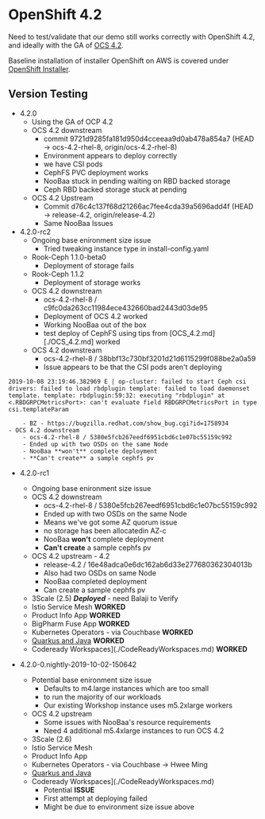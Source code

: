 # OpenShift 4.2

Need to test/validate that our demo still works correctly with 
OpenShift 4.2, and ideally with the GA of [OCS 4.2](./OCS_4.2.md).

Baseline installation of installer OpenShift on AWS is covered under
[OpenShift Installer](OpenShiftInstaller.md).

## Version Testing 
- 4.2.0
    - Using the GA of OCP 4.2
    - OCS 4.2 downstream
        - commit 9721d9285fa181d950d4cceeaa9d0ab478a854a7 (HEAD -> ocs-4.2-rhel-8, origin/ocs-4.2-rhel-8)
        - Environment appears to deploy correctly
        - we have CSI pods
        - CephFS PVC deployment works
        - NooBaa stuck in pending waiting on RBD backed storage
        - Ceph RBD backed storage stuck at pending
    - OCS 4.2 Upstream
        - Commit d76c4c137f68d21266ac7fee4cda39a5696add4f (HEAD -> release-4.2, origin/release-4.2)
        - Same NooBaa Issues
- 4.2.0-rc2
    - Ongoing base enironment size issue
        - Tried tweaking instance type in install-config.yaml
    - Rook-Ceph 1.1.0-beta0
        - Deployment of storage fails
    - Rook-Ceph 1.1.2
        - Deployment of storage works
    - OCS 4.2 downstream
        - ocs-4.2-rhel-8 / c9fc0da263cc11984ece432660bad2443d03de95
        - Deployment of OCS 4.2 worked
        - Working NooBaa out of the box
        - test deploy of CephFS using tips from [OCS_4.2.md][./OCS_4.2.md] worked
    - OCS 4.2 downstream
        - ocs-4.2-rhel-8 / 38bbf13c730bf3201d21d6115299f088be2a0a59
        - Issue appears to be that the CSI pods aren't deploying
```
2019-10-08 23:19:46.382969 E | op-cluster: failed to start Ceph csi drivers: failed to load rbdplugin template: failed to load daemonset template. template: rbdplugin:59:32: executing "rbdplugin" at <.RBDGRPCMetricsPort>: can't evaluate field RBDGRPCMetricsPort in type csi.templateParam
```
        - BZ - https://bugzilla.redhat.com/show_bug.cgi?id=1758934
    - OCS 4.2 downstream
        - ocs-4.2-rhel-8 / 5380e5fcb267eedf6951cbd6c1e07bc55159c992
        - Ended up with two OSDs on the same Node
        - NooBaa **won't** complete deployment
        - **Can't create** a sample cephfs pv
- 4.2.0-rc1
    - Ongoing base enironment size issue
    - OCS 4.2 downstream
        - ocs-4.2-rhel-8 / 5380e5fcb267eedf6951cbd6c1e07bc55159c992
        - Ended up with two OSDs on the same Node
        - Means we've got some AZ quorum issue
        - no storage has been allocatedin AZ-c
        - NooBaa **won't** complete deployment
        - **Can't create** a sample cephfs pv
    - OCS 4.2 upstream - 4.2
        - release-4.2 / 16e48adca0e6dc162ab6d33e277680362304013b
        - Also had two OSDs on same Node
        - NooBaa completed deployment
        - Can create a sample cephfs pv
    - 3Scale (2.5) ***Deployed*** - need Balaji to Verify
    - Istio Service Mesh **WORKED**
    - Product Info App **WORKED**
    - BigPharm Fuse App **WORKED**
    - Kubernetes Operators - via Couchbase **WORKED**
    - [Quarkus and Java](./Quarkus.md) **WORKED**
    - Codeready Workspaces](./CodeReadyWorkspaces.md) **WORKED**


- 4.2.0-0.nightly-2019-10-02-150642
    - Potential base enironment size issue
        - Defaults to m4.large instances which are too small
        - to run the majority of our workloads
        - Our existing Workshop instance uses m5.2xlarge workers
    - OCS 4.2 upstream 
        - Some issues with NooBaa's resource requirements
        - Need 4 additional m5.4xlarge instances to run OCS 4.2
    - 3Scale (2.6)
    - Istio Service Mesh
    - Product Info App
    - Kubernetes Operators - via Couchbase -> Hwee Ming
    - [Quarkus and Java](./Quarkus.md)
    - Codeready Workspaces](./CodeReadyWorkspaces.md)
        - Potential **ISSUE**
        - First attempt at deploying failed
        - Might be due to environment size issue above



